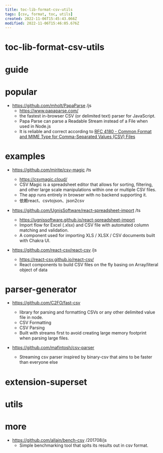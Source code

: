 ```yaml
---
title: toc-lib-format-csv-utils
tags: [csv, format, toc, utils]
created: 2022-11-06T15:45:43.066Z
modified: 2022-11-06T15:46:05.676Z
---
```


# toc-lib-format-csv-utils

# guide

# popular
- https://github.com/mholt/PapaParse /js
  - https://www.papaparse.com/
  - the fastest in-browser CSV (or delimited text) parser for JavaScript. 
  - Papa Parse can parse a Readable Stream instead of a File when used in Node.js 
  - It is reliable and correct according to [RFC 4180 - Common Format and MIME Type for Comma-Separated Values (CSV) Files](https://datatracker.ietf.org/doc/html/rfc4180)
# examples
- https://github.com/mirite/csv-magic /ts
  - https://csvmagic.cloud/
  - CSV Magic is a spreadsheet editor that allows for sorting, filtering, and other large scale manipulations within one or multiple CSV files. 
  - The app runs entirely in browser with no backend supporting it.
  - 依赖react、csvtojson、json2csv

- https://github.com/UgnisSoftware/react-spreadsheet-import /ts
  - https://ugnissoftware.github.io/react-spreadsheet-import
  - Import flow for Excel (.xlsx) and CSV file with automated column matching and validation.
  - A component used for importing XLS / XLSX / CSV documents built with Chakra UI.

- https://github.com/react-csv/react-csv /js
  - https://react-csv.github.io/react-csv/
  - React components to build CSV files on the fly basing on Array/literal object of data
# parser-generator
- https://github.com/C2FO/fast-csv
  - library for parsing and formatting CSVs or any other delimited value file in node.
  - CSV Formatting
  - CSV Parsing
  - Built with streams first to avoid creating large memory footprint when parsing large files.

- https://github.com/mafintosh/csv-parser
  - Streaming csv parser inspired by binary-csv that aims to be faster than everyone else
# extension-superset

# utils

# more
- https://github.com/allain/bench-csv /201708/js
  - Simple benchmarking tool that spits its results out in csv format.
